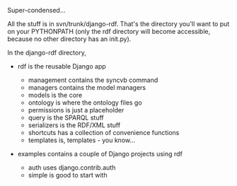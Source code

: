 Super-condensed...

All the stuff is in svn/trunk/django-rdf. That's the directory you'll want to put on your PYTHONPATH (only the rdf directory will become accessible, because no other directory has an init.py).

In the django-rdf directory,

  * rdf is the reusable Django app
    * management contains the syncvb command
    * managers contains the model managers
    * models is the core
    * ontology is where the ontology files go
    * permissions is just a placeholder
    * query is the SPARQL stuff
    * serializers is the RDF/XML stuff
    * shortcuts has a collection of convenience functions
    * templates is, templates - you know...

  * examples contains a couple of Django projects using rdf
    * auth uses django.contrib.auth
    * simple is good to start with